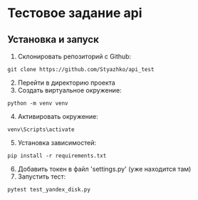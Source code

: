 # Тестовое задание api
## Установка и запуск
1. Склонировать репозиторий с Github:
````
git clone https://github.com/Styazhko/api_test
````
2. Перейти в директорию проекта
3. Создать виртуальное окружение:
````
python -m venv venv
````
4. Активировать окружение: 
````
venv\Scripts\activate
````
5. Установка зависимостей:
```
pip install -r requirements.txt
```
6. Добавить токен в файл 'settings.py' (уже находится там)
7. Запустить тест:
```
pytest test_yandex_disk.py
```